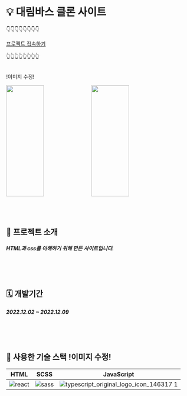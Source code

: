 # 💡 대림바스 클론 사이트

👇👇👇👇👇👇👇👇

[프로젝트 접속하기](https://jumpjoong.github.io/DaeLimClone/index.html)


👆👆👆👆👆👆👆👆

<br/> !이미지 수정!

<img src="https://user-images.githubusercontent.com/100519998/227865873-66dfd20f-2f12-4182-a03d-8bc6e6f61611.png" width ="45%" height="300px"> <img src="https://user-images.githubusercontent.com/100519998/227868077-64f0293b-43ae-4dba-b022-1c5b556c7eab.png" width ="45%" height="300px">

<br/>
<br/>


## 📌 프로젝트 소개

<h5>HTML과 css를 이해하기 위해 만든 사이트입니다.

<br/>
<br/>
<br/>
<br/>
<br/>

## 🗓️ 개발기간
<h5>2022.12.02 ~ 2022.12.09

<br/>
<br/>
<br/>
<br/>
<br/>


## 📍 사용한 기술 스택 !이미지 수정!
| HTML | SCSS | JavaScript |
|:---:|:---:|:---:|
| ![react](https://user-images.githubusercontent.com/100519998/227874284-72192c04-3f8b-4ae7-94d8-de30a043166a.svg)| ![sass](https://user-images.githubusercontent.com/100519998/227877981-7552edea-b3d7-401b-9500-468e56285567.svg) | ![typescript_original_logo_icon_146317 1](https://user-images.githubusercontent.com/100519998/236756423-b93db12f-fd51-4772-b12c-67a088561f59.svg)




<br/>
<br/>

